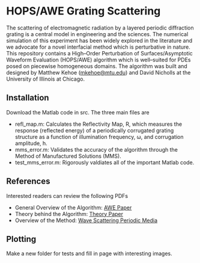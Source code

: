 # HOPS/AWE Grating Scattering
The scattering of electromagnetic radiation by a layered periodic diffraction grating is a central model in engineering and the sciences.  The
numerical simulation of this experiment has been widely explored in the literature and we advocate for a novel interfacial method which is perturbative in
nature. This repository contains a High–Order Perturbation of Surfaces/Asymptotic Waveform Evaluation (HOPS/AWE) algorithm which is well–suited for PDEs
posed on piecewise homogeneous domains. The algorithm was built and designed by Matthew Kehoe (mkehoe@mtu.edu) and David Nicholls at the University of Illinois at Chicago.

## Installation
Download the Matlab code in src. The three main files are

* refl_map.m: Calculates the Reflectivity Map, R, which measures the response (reflected energy) of a periodically corrugated grating structure as a
function of illumination frequency, ω, and corrugation amplitude, h.
* mms_error.m: Validates the accuracy of the algorithm through the Method of Manufactured Solutions (MMS).
* test_mms_error.m: Rigorously valdiates all of the important Matlab code.

## References
Interested readers can review the following PDFs

* General Overview of the Algorithm: [AWE Paper](http://homepages.math.uic.edu/~nicholls/papers/Submitted/HOPSAWEComput.pdf)
* Theory behind the Algorithm: [Theory Paper](http://homepages.math.uic.edu/~nicholls/papers/Submitted/HOPSAWEAnal.pdf)
* Overview of the Method: [Wave Scattering Periodic Media](https://axion004.files.wordpress.com/2022/07/wave_scattering_hops_awe.pdf)

## Plotting

Make a new folder for tests and fill in page with interesting images.
